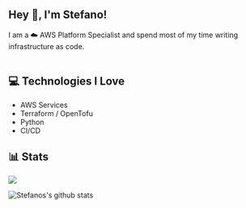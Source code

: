 ## Hey :wave:, I'm Stefano!

I am a :cloud: AWS Platform Specialist and spend most of my time writing infrastructure as code.
<br/>
<br/>

## :computer: Technologies I Love
* AWS Services
* Terraform / OpenTofu
* Python
* CI/CD

## :bar_chart: Stats

<img src = "https://github-readme-stats.vercel.app/api/top-langs/?username=stefano-franco&layout=compact">

![Stefanos's github stats](https://github-readme-stats.vercel.app/api?username=stefano-franco&show_icons=true&hide=[%22issues%22])
